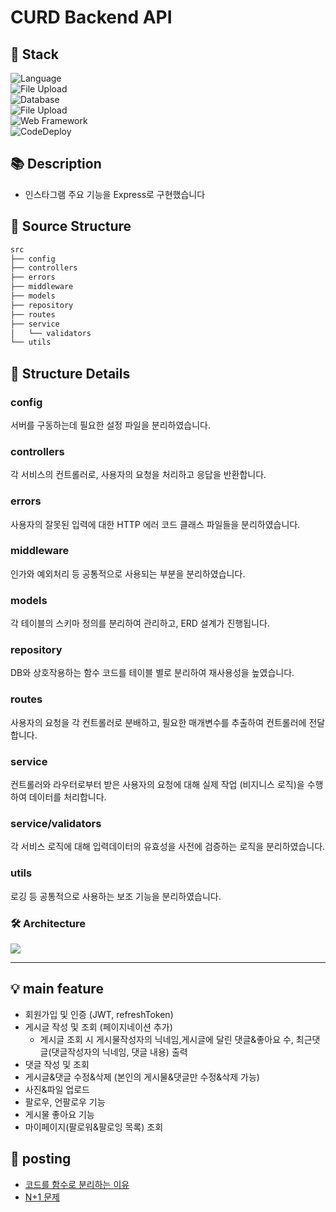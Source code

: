 # CURD Backend API

## 🔧 Stack
![Language](https://img.shields.io/badge/Code%20Language-JavaScript-yellow.svg) <br>
![File Upload](https://img.shields.io/badge/ORM-Sequelize-lightgrey.svg) <br>
![Database](https://img.shields.io/badge/Database-MySQL-blue.svg) <br>
![File Upload](https://img.shields.io/badge/File%20Upload-Multer-orange.svg) <br>
![Web Framework](https://img.shields.io/badge/Web%20Framework-Express-brightgreen.svg) <br>
![CodeDeploy](https://img.shields.io/badge/CodeDeploy-AWS%20Elastic%20Beanstalk-skyblue)



## 📚 Description
- 인스타그램 주요 기능을 Express로 구현했습니다

## 📂 Source Structure
```markdown
src
├── config
├── controllers
├── errors
├── middleware
├── models
├── repository
├── routes
├── service
│   └── validators
└── utils
```
## 📝 Structure Details

### config
서버를 구동하는데 필요한 설정 파일을 분리하였습니다.

### controllers
각 서비스의 컨트롤러로, 사용자의 요청을 처리하고 응답을 반환합니다.

### errors
사용자의 잘못된 입력에 대한 HTTP 에러 코드 클래스 파일들을 분리하였습니다.

### middleware
인가와 예외처리 등 공통적으로 사용되는 부분을 분리하였습니다.

### models
각 테이블의 스키마 정의를 분리하여 관리하고, ERD 설계가 진행됩니다.

### repository
DB와 상호작용하는 함수 코드를 테이블 별로 분리하여 재사용성을 높였습니다.

### routes
사용자의 요청을 각 컨트롤러로 분배하고, 필요한 매개변수를 추출하여 컨트롤러에 전달합니다.

### service
컨트롤러와 라우터로부터 받은 사용자의 요청에 대해 실제 작업 (비지니스 로직)을 수행하여 데이터를 처리합니다.

### service/validators
각 서비스 로직에 대해 입력데이터의 유효성을 사전에 검증하는 로직을 분리하였습니다.

### utils
로깅 등 공통적으로 사용하는 보조 기능을 분리하였습니다.

### 🛠 Architecture
![](https://file.notion.so/f/s/9900d43c-b13a-453b-ba2a-c3ed4bcf3303/Untitled.png?id=b591c434-4b37-41cf-abc3-828bb21e3c3b&table=block&spaceId=96bc135e-3803-4658-98c9-47ce88891e51&expirationTimestamp=1689753600000&signature=bkMpyO6-HaG0A3XTbmtNVYV-sH6rtJ8c-mvgdXi1nA0&downloadName=Untitled.png)

---
## 💡 main feature
- 회원가입 및 인증 (JWT, refreshToken)
- 게시글 작성 및 조회 (페이지네이션 추가)
  - 게시글 조회 시 게시물작성자의 닉네임,게시글에 달린 댓글&좋아요 수, 최근댓글(댓글작성자의 닉네임, 댓글 내용) 출력
- 댓글 작성 및 조회
- 게시글&댓글 수정&삭제 (본인의 게시물&댓글만 수정&삭제 가능)
- 사진&파일 업로드
- 팔로우, 언팔로우 기능
- 게시물 좋아요 기능
- 마이페이지(팔로워&팔로잉 목록) 조회


## 📑 posting
- [코드를 함수로 분리하는 이유](https://westwoong.notion.site/fb5200790fe842aa8e78d5079f61bf65?pvs=4)
- [N+1 문제](https://westwoong.notion.site/ORM-N-1-e2a119e72c3e4adb91f7b49aac698b6a?pvs=4)


